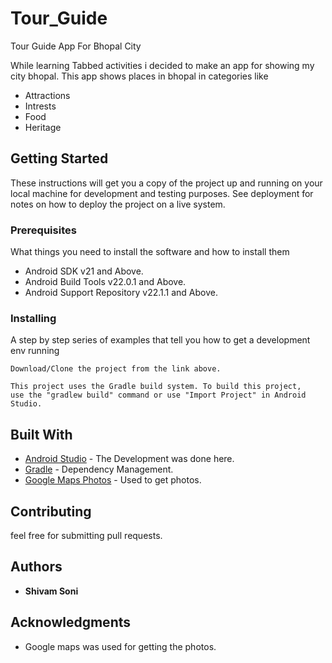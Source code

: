 # Tour_Guide
Tour Guide App For Bhopal City

While learning Tabbed activities i decided to make an app for showing my city bhopal. This app shows places in bhopal in categories like 
* Attractions
* Intrests
* Food
* Heritage

## Getting Started

These instructions will get you a copy of the project up and running on your local machine for development and testing purposes. See deployment for notes on how to deploy the project on a live system.

### Prerequisites

What things you need to install the software and how to install them
* Android SDK v21 and Above.
* Android Build Tools v22.0.1 and Above.
* Android Support Repository v22.1.1 and Above.


### Installing

A step by step series of examples that tell you how to get a development env running
```
Download/Clone the project from the link above.
```

```
This project uses the Gradle build system. To build this project,
use the "gradlew build" command or use "Import Project" in Android Studio.
```

## Built With

* [Android Studio](http://www.dropwizard.io/1.0.2/docs/) - The Development was done here. 
* [Gradle](https://gradle.org/) - Dependency Management.
* [Google Maps Photos](https://www.google.com/maps) - Used to get photos. 

## Contributing

feel free for submitting pull requests.


## Authors

* **Shivam Soni**

## Acknowledgments

* Google maps was used for getting the photos. 
